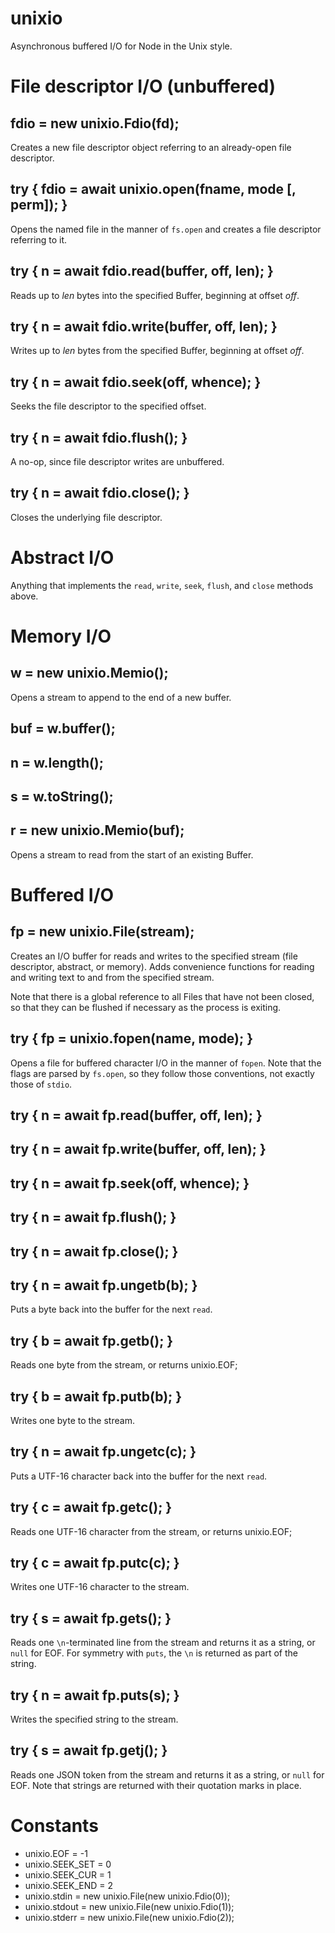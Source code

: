 unixio
======

Asynchronous buffered I/O for Node in the Unix style.

File descriptor I/O (unbuffered)
================================

## fdio = new unixio.Fdio(fd);

Creates a new file descriptor object referring to an already-open file descriptor.

## try { fdio = await unixio.open(fname, mode [, perm]); }

Opens the named file in the manner of `fs.open` and creates a file descriptor referring to it.

## try { n = await fdio.read(buffer, off, len); }

Reads up to *len* bytes into the specified Buffer, beginning at offset *off*.

## try { n = await fdio.write(buffer, off, len); }

Writes up to *len* bytes from the specified Buffer, beginning at offset *off*.

## try { n = await fdio.seek(off, whence); }

Seeks the file descriptor to the specified offset.

## try { n = await fdio.flush(); }

A no-op, since file descriptor writes are unbuffered.

## try { n = await fdio.close(); }

Closes the underlying file descriptor.

Abstract I/O
============

Anything that implements the `read`, `write`, `seek`, `flush`, and `close` methods above.

Memory I/O
==========

## w = new unixio.Memio();

Opens a stream to append to the end of a new buffer.

## buf = w.buffer();

## n = w.length();

## s = w.toString();

## r = new unixio.Memio(buf);

Opens a stream to read from the start of an existing Buffer.

Buffered I/O
============

## fp = new unixio.File(stream);

Creates an I/O buffer for reads and writes to the specified stream (file descriptor, abstract, or memory).
Adds convenience functions for reading and writing text to and from the specified stream.

Note that there is a global reference to all Files that have not been closed, so that they can be flushed
if necessary as the process is exiting.

## try { fp = unixio.fopen(name, mode); }

Opens a file for buffered character I/O in the manner of `fopen`. Note that the flags are parsed by
`fs.open`, so they follow those conventions, not exactly those of `stdio`.

## try { n = await fp.read(buffer, off, len); }

## try { n = await fp.write(buffer, off, len); }

## try { n = await fp.seek(off, whence); }

## try { n = await fp.flush(); }

## try { n = await fp.close(); }

## try { n = await fp.ungetb(b); }

Puts a byte back into the buffer for the next `read`.

## try { b = await fp.getb(); }

Reads one byte from the stream, or returns unixio.EOF;

## try { b = await fp.putb(b); }

Writes one byte to the stream.

## try { n = await fp.ungetc(c); }

Puts a UTF-16 character back into the buffer for the next `read`.

## try { c = await fp.getc(); }

Reads one UTF-16 character from the stream, or returns unixio.EOF;

## try { c = await fp.putc(c); }

Writes one UTF-16 character to the stream.

## try { s = await fp.gets(); }

Reads one `\n`-terminated line from the stream and returns it as a string, or `null` for EOF.
For symmetry with `puts`, the `\n` is returned as part of the string.

## try { n = await fp.puts(s); }

Writes the specified string to the stream.

## try { s = await fp.getj(); }

Reads one JSON token from the stream and returns it as a string, or `null` for EOF.
Note that strings are returned with their quotation marks in place.

Constants
=========

 * unixio.EOF = -1
 * unixio.SEEK_SET = 0
 * unixio.SEEK_CUR = 1
 * unixio.SEEK_END = 2
 * unixio.stdin = new unixio.File(new unixio.Fdio(0));
 * unixio.stdout = new unixio.File(new unixio.Fdio(1));
 * unixio.stderr = new unixio.File(new unixio.Fdio(2));
